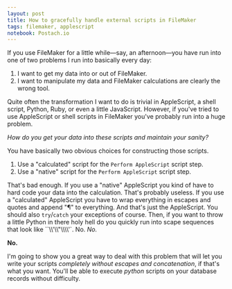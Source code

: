 ```yaml
---
layout: post
title: How to gracefully handle external scripts in FileMaker
tags: filemaker, applescript
notebook: Postach.io
---
```

If you use FileMaker for a little while—say, an afternoon—you have run into one
of two problems I run into basically every day:

  1.  I want to get my data into or out of FileMaker.
  2.  I want to manipulate my data and FileMaker calculations are clearly the wrong tool.

Quite often the transformation I want to do is trivial in AppleScript, a shell script, Python, Ruby, or even a little JavaScript.
However, if you've tried to use AppleScript or shell scripts in FileMaker you've probably run into a huge problem.

*How do you get your data into these scripts and maintain your sanity?*

You have basically two obvious choices for constructing those scripts.

  1.  Use a "calculated" script for the `Perform AppleScript` script step.
  2.  Use a "native" script for the `Perform AppleScript` script step.

That's bad enough.  If you use a "native" AppleScript you kind of have to hard code your data into the calculation.
That's probably useless.
If you use a "calculated" AppleScript you have to wrap everything in escapes and quotes and append "¶" to everything.
And that's just the AppleScript.
You should also `try`/`catch` your exceptions of course.
Then, if you want to throw a little Python in there holy hell do you quickly run into scape sequences that look like ``\\\\'\\\\"\\\\\\\\'`.
No.
*No.*

**No.**

I'm going to show you a great way to deal with this problem that will let you write your scripts *completely without escapes and concatenation*, if that's what you want.
You'll be able to execute *python* scripts on your database records without difficulty.
